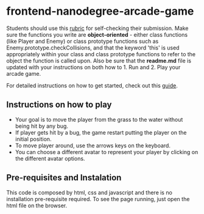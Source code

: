frontend-nanodegree-arcade-game
===============================

Students should use this [rubric](https://review.udacity.com/#!/projects/2696458597/rubric) for self-checking their submission. Make sure the functions you write are **object-oriented** - either class functions (like Player and Enemy) or class prototype functions such as Enemy.prototype.checkCollisions, and that the keyword 'this' is used appropriately within your class and class prototype functions to refer to the object the function is called upon. Also be sure that the **readme.md** file is updated with your instructions on both how to 1. Run and 2. Play your arcade game.

For detailed instructions on how to get started, check out this [guide](https://docs.google.com/document/d/1v01aScPjSWCCWQLIpFqvg3-vXLH2e8_SZQKC8jNO0Dc/pub?embedded=true).


## Instructions on how to play

* Your goal is to move the player from the grass to the water without being hit by any bug.
* If player gets hit by a bug, the game restart putting the player on the initial position.
* To move player around, use the arrows keys on the keyboard.
* You can choose a different avatar to represent your player by clicking on the different avatar options.


## Pre-requisites and Instalation

This code is composed by html, css and javascript and there is no installation pre-requisite required.
To see the page running, just open the html file on the browser.